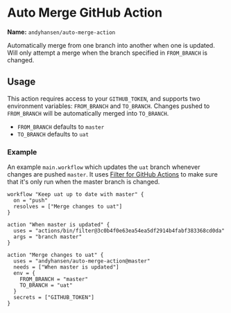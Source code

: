 # Auto Merge GitHub Action

**Name:** `andyhansen/auto-merge-action`

Automatically merge from one branch into another when one is updated.
Will only attempt a merge when the branch specified in `FROM_BRANCH` is changed.

## Usage

This action requires access to your `GITHUB_TOKEN`, and supports two environment variables: `FROM_BRANCH` and `TO_BRANCH`.
Changes pushed to `FROM_BRANCH` will be automatically merged into `TO_BRANCH`.

- `FROM_BRANCH` defaults to `master`
- `TO_BRANCH` defaults to `uat`

### Example

An example `main.workflow` which updates the `uat` branch whenever changes are pushed `master`.
It uses [Filter for GitHub Actions](https://github.com/actions/bin/tree/3c0b4f0e63ea54ea5df2914b4fabf383368cd0da/filter) to make sure that it's only run when the master branch is changed.

```workflow
workflow "Keep uat up to date with master" {
  on = "push"
  resolves = ["Merge changes to uat"]
}

action "When master is updated" {
  uses = "actions/bin/filter@3c0b4f0e63ea54ea5df2914b4fabf383368cd0da"
  args = "branch master"
}

action "Merge changes to uat" {
  uses = "andyhansen/auto-merge-action@master"
  needs = ["When master is updated"]
  env = {
    FROM_BRANCH = "master"
    TO_BRANCH = "uat"
  }
  secrets = ["GITHUB_TOKEN"]
}
```
